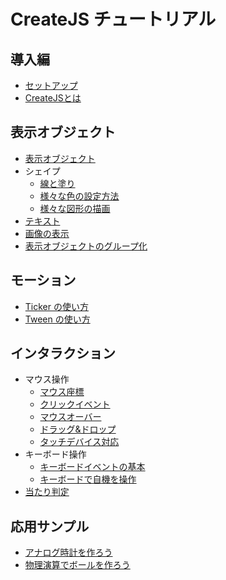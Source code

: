 # CreateJS チュートリアル

## 導入編

- [セットアップ](docs/quickstart.md)
- [CreateJSとは](docs/basic.md)

## 表示オブジェクト

- [表示オブジェクト](docs/displayobject.md)
- シェイプ
  - [線と塗り](docs/shape_fill_stroke.md)
  - [様々な色の設定方法](docs/shape_color.md)
  - [様々な図形の描画](docs/shape_draw.md)
- [テキスト](docs/text.md)
- [画像の表示](docs/bitmap.md)
- [表示オブジェクトのグループ化](docs/nest.md)

## モーション

- [Ticker の使い方](docs/ticker.md)
- [Tween の使い方](docs/tween.md)

## インタラクション

- マウス操作
	- [マウス座標](docs/mouse_xy.md)
	- [クリックイベント](docs/mouse_click.md)
	- [マウスオーバー](docs/mouse_over.md)
  - [ドラッグ&ドロップ](docs/mouse_drag.md)
  - [タッチデバイス対応](docs/mouse_touch.md)
- キーボード操作
  - [キーボードイベントの基本](docs/keyboard_basic.md)
  - [キーボードで自機を操作](docs/keyboard_ship.md)
- [当たり判定](docs/hittest.md)

## 応用サンプル

- [アナログ時計を作ろう](docs/clock.md)
- [物理演算でボールを作ろう](docs/ball.md)
